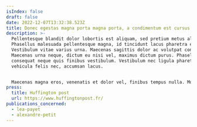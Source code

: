 ```yaml
---
isIndex: false
draft: false
date: 2022-12-07T13:32:38.523Z
title: Donec egestas magna porta magna porta, a condimentum est cursus
description: >-
  Pellentesque blandit dolor lobortis est aliquam, sed pretium metus aliquam.
  Phasellus malesuada pellentesque magna, id tincidunt lacus pharetra eu.
  Vestibulum vitae varius urna. Maecenas sagittis dolor ac volutpat congue.
  Maecenas urna neque, dictum eu nisi vel, maximus dictum purus. Phasellus
  consequat neque quis finibus vestibulum. Vestibulum nec ligula pharetra,
  vehicula felis nec, accumsan lacus. 


  Maecenas magna eros, venenatis et dolor vel, finibus tempus nulla. Morbi et finibus nisi, sit amet ullamcorper neque. Class aptent taciti sociosqu ad litora torquent per conubia nostra, per inceptos himenaeos. Sed vitae egestas ipsum. Vivamus ut auctor augue. Proin vitae neque sit amet neque tempus laoreet a ac dui. Donec nec auctor arcu.
press:
  title: Huffington post
  url: https://www.huffingtonpost.fr/
publications_concerned:
  - lea-payet
  - alexandre-petit
---
```

